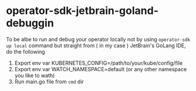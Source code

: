 # operator-sdk-jetbrain-goland-debuggin
To be albe to run and debug your operator locally not by using `operator-sdk up local` command 
but straight from ( in my case ) JetBrain's GoLang IDE, do the following 
1. Export env var KUBERNETES_CONFIG=/path/to/your/kube/config/file
2. Export env var WATCH_NAMESPACE=default (or any other namespace you like to wath) 
3. Run main.go file from `cmd` dir 

